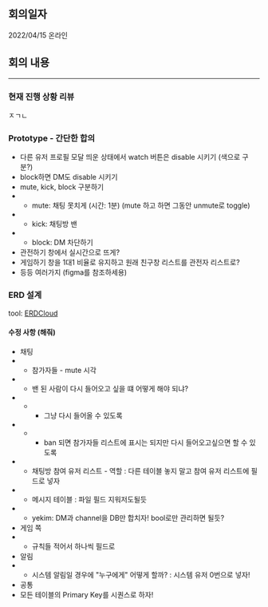 ## 회의일자
2022/04/15 온라인

## 회의 내용

<hr>

### 현재 진행 상황 리뷰
ㅈㄱㄴ

### Prototype - 간단한 합의
- 다른 유저 프로필 모달 띄운 상태에서 watch 버튼은 disable 시키기 (색으로 구분?)<br>
- block하면 DM도 disable 시키기<br>
- mute, kick, block 구분하기<br>
- - mute: 채팅 못치게 (시간: 1분) (mute 하고 하면 그동안 unmute로 toggle)<br>
- - kick: 채팅방 밴<br>
- - block: DM 차단하기<br>
- 관전하기 창에서 실시간으로 뜨게?<br>
- 게임하기 창을 1대1 비율로 유지하고 원래 친구창 리스트를 관전자 리스트로?<br>
- 등등 여러가지 (figma를 참조하세용)<br>

### ERD 설계
tool: <a href="https://www.erdcloud.com/d/FmWNriGfyGqmgn3FB">ERDCloud</a>

#### 수정 사항 (해줘)
- 채팅<br>
- - 참가자들 - mute 시각<br>
- - 밴 된 사람이 다시 들어오고 싶을 떄 어떻게 해야 되냐?<br>
- - - 그냥 다시 들어올 수 있도록<br>
- - - ban 되면 참가자들 리스트에 표시는 되지만 다시 들어오고싶으면 할 수 있도록<br>
- - 채팅방 참여 유저 리스트 - 역할 : 다른 테이블 놓지 말고 참여 유저 리스트에 필드로 넣자<br>
- - 메시지 테이블 : 파일 필드 지워저도될듯<br>
- - yekim: DM과 channel을 DB만 합치자! bool로만 관리하면 될듯?<br>
- 게임 쪽<br>
- - 규칙들 적어서 하나씩 필드로<br>
- 알림<br>
- - 시스템 알림일 경우에 "누구에게" 어떻게 할까? : 시스템 유저 0번으로 넣자!<br>
- 공통<br>
- 모든 테이블의 Primary Key를 시퀀스로 하자!<br>
<br>
<br>
<br>
